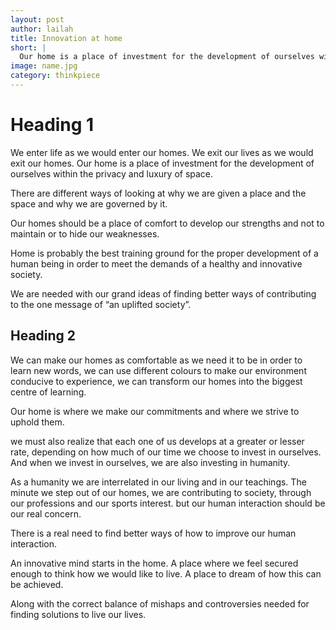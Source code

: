 ```yaml
---
layout: post
author: lailah
title: Innovation at home
short: |
  Our home is a place of investment for the development of ourselves within the privacy and luxury of space
image: name.jpg
category: thinkpiece
---
```


# Heading 1

We enter life as we would enter our homes. We exit our lives as we would exit our homes. Our home is a place of investment for the development of ourselves within the privacy and luxury of space.

There are different ways of looking at why we are given a place and the space and why we are governed by it.

Our homes should be a place of comfort to develop our strengths and not to maintain or to hide our weaknesses.

Home is probably the best training ground for the proper development of a human being in order to meet the demands of a healthy and innovative society.

We are needed with our grand ideas of finding better ways of contributing to the one message of “an uplifted society”.

## Heading 2

We can make our homes as comfortable as we need it to be in order to learn new words, we can use different colours to make our environment conducive to experience, we can transform our homes into the biggest centre of learning.

Our home is where we make our commitments and where we strive to uphold them.

we must also realize that each one of us develops at a greater or lesser rate, depending on how much of our time we choose to invest in ourselves. And when we invest in ourselves, we are also investing in humanity.

As a humanity we are interrelated in our living and in our teachings.  The minute we step out of our homes, we are contributing to society, through our professions and our sports interest. but our human interaction should be our real concern.

There is a real need to find better ways of how to improve our human interaction.

An innovative mind starts in the home. A place where we feel secured enough to think how we would like to live. A place to dream of how this can be achieved.

Along with the correct balance of mishaps and controversies needed for finding solutions to live our lives.   
